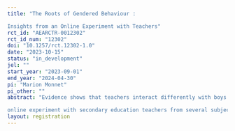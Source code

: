 ```yaml
---
title: "The Roots of Gendered Behaviour : 
Insights from an Online Experiment with Teachers"
rct_id: "AEARCTR-0012302"
rct_id_num: "12302"
doi: "10.1257/rct.12302-1.0"
date: "2023-10-15"
status: "in_development"
jel: ""
start_year: "2023-09-01"
end_year: "2024-04-30"
pi: "Marion Monnet"
pi_other: ""
abstract: "Evidence shows that teachers interact differently with boys and girls, grade them differently and provide different feedback and career advice. These gendered teaching practices have signicant effects on boys' and girls' school achievement and educational choices, especially in scientic subjects where strong gender stereotypes prevail. However, little is known about the behavioral roots of such gendered practices. We rst develop a theoretical model to rationalize teachers' potential gendered behaviour. We then empirically test those mechanisms using an
online experiment with secondary education teachers from several subjects. Teachers are asked to evaluate ctitious school transcripts for which we randomly change the information displayed, namely the student's gender (to measure the extent of their gendered practices). Then, they are invited to play a set of gender-blind and gender-revealed dictator games (to measure gender identity) and to take an implicit  association test (to measure gender implicit biases). We outline the study design, the variables of interest, the empirical approach and the hypotheses to be tested."
layout: registration
---
```


